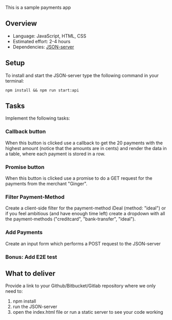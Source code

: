 This is a sample payments app

 ## Overview

 - Language: JavaScript, HTML, CSS
 - Estimated effort: 2-4 hours
 - Dependencies: [JSON-server](https://www.npmjs.com/package/json-server)

 ## Setup

 To install and start the JSON-server type the following command in your terminal:

 ```
 npm install && npm run start:api
 ```

 ## Tasks

 Implement the following tasks:

 ### Callback button

 When this button is clicked use a callback to get the 20 payments with the highest amount (notice that the amounts are in cents) and render
  the data in a table, where each payment is stored in a row.

 ### Promise button

 When this button is clicked use a promise to do a GET request for the payments from the merchant "Ginger".

 ### Filter Payment-Method

 Create a client-side filter for the payment-method iDeal (method: "ideal") or if you feel ambitious
 (and have enough time left) create a dropdown with all the payment-methods ("creditcard", "bank-transfer", "ideal").

 ### Add Payments

 Create an input form which performs a POST request to the JSON-server

 ### Bonus: Add E2E test

 ## What to deliver

 Provide a link to your Github/Bitbucket/Gitlab repository where we only need to:
  1. npm install
  2. run the JSON-server
  3. open the index.html file or run a static server to see your code working
